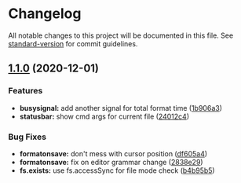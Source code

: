 # Changelog

All notable changes to this project will be documented in this file. See [standard-version](https://github.com/conventional-changelog/standard-version) for commit guidelines.

## [1.1.0](https://github.com/utkarshgupta137/atom-formatters-python/compare/v1.0.2...v1.1.0) (2020-12-01)


### Features

* **busysignal:** add another signal for total format time ([1b906a3](https://github.com/utkarshgupta137/atom-formatters-python/commit/1b906a387784a09103c55b2face1867e93ff5364))
* **statusbar:** show cmd args for current file ([24012c4](https://github.com/utkarshgupta137/atom-formatters-python/commit/24012c4cca009ca2bb410cf40a28ad84a28164e2))


### Bug Fixes

* **formatonsave:** don't mess with cursor position ([df605a4](https://github.com/utkarshgupta137/atom-formatters-python/commit/df605a48396f0bd09b7648fdcfe331124d94e369))
* **formatonsave:** fix on editor grammar change ([2838e29](https://github.com/utkarshgupta137/atom-formatters-python/commit/2838e2901005c35fd60c235cffcb53a60d9c59e0))
* **fs.exists:** use fs.accessSync for file mode check ([b4b95b5](https://github.com/utkarshgupta137/atom-formatters-python/commit/b4b95b5804e69f7bff6a590d9b0812359585ece6))
